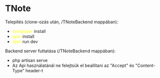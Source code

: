 <h1>TNote</h1>

<p>Telepítés (clone-ozás után, /TNoteBackend mappában):</p>
<ul> 
<li><span style="color: yellow">composer</span> install</li>
<li><span style="color: yellow">npm</span> install</li>
<li><span style="color: yellow">npm</span> run dev</li>
</ul>
<p>Backend server futtatása (/TNoteBackend mappában):</p>
<ul>
<li>php artisan serve</li>
<li>Az Api használatánál ne felejtsük el beallítani az "Accept" és "Content-Type" header-t</li>
</ul>
